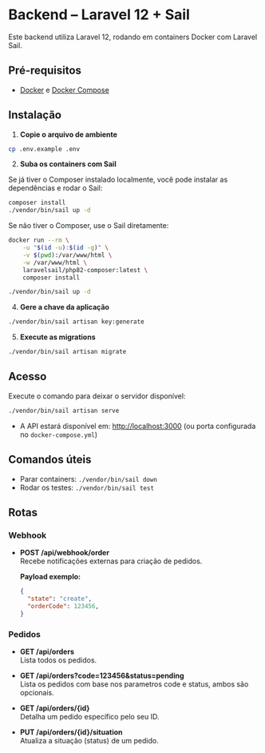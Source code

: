 # Backend – Laravel 12 + Sail

Este backend utiliza Laravel 12, rodando em containers Docker com Laravel Sail.

## Pré-requisitos

- [Docker](https://www.docker.com/get-started) e [Docker Compose](https://docs.docker.com/compose/)

## Instalação

1. **Copie o arquivo de ambiente**

```bash
cp .env.example .env
```

2. **Suba os containers com Sail**

Se já tiver o Composer instalado localmente, você pode instalar as dependências e rodar o Sail:

```bash
composer install
./vendor/bin/sail up -d
```

Se não tiver o Composer, use o Sail diretamente:

```bash
docker run --rm \
    -u "$(id -u):$(id -g)" \
    -v $(pwd):/var/www/html \
    -w /var/www/html \
    laravelsail/php82-composer:latest \
    composer install

./vendor/bin/sail up -d
```

4. **Gere a chave da aplicação**

```bash
./vendor/bin/sail artisan key:generate
```

5. **Execute as migrations**

```bash
./vendor/bin/sail artisan migrate
```

## Acesso

Execute o comando para deixar o servidor disponível:

```bash
./vendor/bin/sail artisan serve
```

- A API estará disponível em: [http://localhost:3000](http://localhost:3000) (ou porta configurada no `docker-compose.yml`)

## Comandos úteis

- Parar containers: `./vendor/bin/sail down`
- Rodar os testes: `./vendor/bin/sail test`

## Rotas

### Webhook

- **POST /api/webhook/order**  
  Recebe notificações externas para criação de pedidos.  
  
  **Payload exemplo:**
  ```json
  {
    "state": "create",
    "orderCode": 123456,
  }
  ```

### Pedidos

- **GET /api/orders**  
  Lista todos os pedidos.

- **GET /api/orders?code=123456&status=pending**  
  Lista os pedidos com base nos parametros code e status, ambos são opcionais.

- **GET /api/orders/{id}**  
  Detalha um pedido específico pelo seu ID.

- **PUT /api/orders/{id}/situation**  
  Atualiza a situação (status) de um pedido.